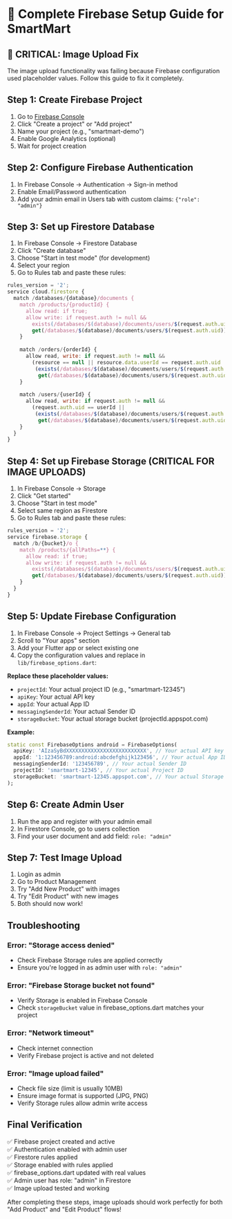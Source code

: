 # 🔧 Complete Firebase Setup Guide for SmartMart

## 🚨 **CRITICAL: Image Upload Fix**

The image upload functionality was failing because Firebase configuration used placeholder values. Follow this guide to fix it completely.

## **Step 1: Create Firebase Project**

1. Go to [Firebase Console](https://console.firebase.google.com/)
2. Click "Create a project" or "Add project"
3. Name your project (e.g., "smartmart-demo")
4. Enable Google Analytics (optional)
5. Wait for project creation

## **Step 2: Configure Firebase Authentication**

1. In Firebase Console → Authentication → Sign-in method
2. Enable Email/Password authentication
3. Add your admin email in Users tab with custom claims: `{"role": "admin"}`

## **Step 3: Set up Firestore Database**

1. In Firebase Console → Firestore Database
2. Click "Create database"
3. Choose "Start in test mode" (for development)
4. Select your region
5. Go to Rules tab and paste these rules:

```javascript
rules_version = '2';
service cloud.firestore {
  match /databases/{database}/documents {
    match /products/{productId} {
      allow read: if true;
      allow write: if request.auth != null && 
        exists(/databases/$(database)/documents/users/$(request.auth.uid)) &&
        get(/databases/$(database)/documents/users/$(request.auth.uid)).data.role == 'admin';
    }
    
    match /orders/{orderId} {
      allow read, write: if request.auth != null && 
        (resource == null || resource.data.userId == request.auth.uid || 
         (exists(/databases/$(database)/documents/users/$(request.auth.uid)) &&
          get(/databases/$(database)/documents/users/$(request.auth.uid)).data.role == 'admin'));
    }
    
    match /users/{userId} {
      allow read, write: if request.auth != null && 
        (request.auth.uid == userId || 
         (exists(/databases/$(database)/documents/users/$(request.auth.uid)) &&
          get(/databases/$(database)/documents/users/$(request.auth.uid)).data.role == 'admin'));
    }
  }
}
```

## **Step 4: Set up Firebase Storage (CRITICAL FOR IMAGE UPLOADS)**

1. In Firebase Console → Storage
2. Click "Get started"
3. Choose "Start in test mode" 
4. Select same region as Firestore
5. Go to Rules tab and paste these rules:

```javascript
rules_version = '2';
service firebase.storage {
  match /b/{bucket}/o {
    match /products/{allPaths=**} {
      allow read: if true;
      allow write: if request.auth != null && 
        exists(/databases/$(database)/documents/users/$(request.auth.uid)) &&
        get(/databases/$(database)/documents/users/$(request.auth.uid)).data.role == 'admin';
    }
  }
}
```

## **Step 5: Update Firebase Configuration**

1. In Firebase Console → Project Settings → General tab
2. Scroll to "Your apps" section
3. Add your Flutter app or select existing one
4. Copy the configuration values and replace in `lib/firebase_options.dart`:

**Replace these placeholder values:**
- `projectId`: Your actual project ID (e.g., "smartmart-12345")
- `apiKey`: Your actual API key 
- `appId`: Your actual App ID
- `messagingSenderId`: Your actual Sender ID
- `storageBucket`: Your actual storage bucket (projectId.appspot.com)

**Example:**
```dart
static const FirebaseOptions android = FirebaseOptions(
  apiKey: 'AIzaSyBdXXXXXXXXXXXXXXXXXXXXXXXXXX', // Your actual API key
  appId: '1:123456789:android:abcdefghijk123456', // Your actual App ID
  messagingSenderId: '123456789', // Your actual Sender ID
  projectId: 'smartmart-12345', // Your actual Project ID
  storageBucket: 'smartmart-12345.appspot.com', // Your actual Storage Bucket
);
```

## **Step 6: Create Admin User**

1. Run the app and register with your admin email
2. In Firestore Console, go to users collection
3. Find your user document and add field: `role: "admin"`

## **Step 7: Test Image Upload**

1. Login as admin
2. Go to Product Management 
3. Try "Add New Product" with images
4. Try "Edit Product" with new images
5. Both should now work!

## **Troubleshooting**

### Error: "Storage access denied"
- Check Firebase Storage rules are applied correctly
- Ensure you're logged in as admin user with `role: "admin"`

### Error: "Firebase Storage bucket not found"
- Verify Storage is enabled in Firebase Console
- Check `storageBucket` value in firebase_options.dart matches your project

### Error: "Network timeout"
- Check internet connection
- Verify Firebase project is active and not deleted

### Error: "Image upload failed"
- Check file size (limit is usually 10MB)
- Ensure image format is supported (JPG, PNG)
- Verify Storage rules allow admin write access

## **Final Verification**

✅ Firebase project created and active  
✅ Authentication enabled with admin user  
✅ Firestore rules applied  
✅ Storage enabled with rules applied  
✅ firebase_options.dart updated with real values  
✅ Admin user has role: "admin" in Firestore  
✅ Image upload tested and working  

After completing these steps, image uploads should work perfectly for both "Add Product" and "Edit Product" flows!